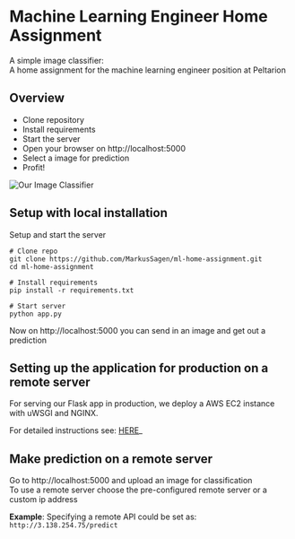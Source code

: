 # Machine Learning Engineer Home Assignment
A simple image classifier:  
A home assignment for the machine learning engineer position at Peltarion   

## Overview
- Clone repository
- Install requirements
- Start the server
- Open your browser on http://localhost:5000
- Select a image for prediction
- Profit!

![Our Image Classifier](https://user-images.githubusercontent.com/20767068/102025304-47451d80-3d97-11eb-853e-7117630aa283.png)

## Setup with local installation
Setup and start the server
```shell
# Clone repo
git clone https://github.com/MarkusSagen/ml-home-assignment.git
cd ml-home-assignment

# Install requirements
pip install -r requirements.txt

# Start server
python app.py
```
Now on http://localhost:5000 you can send in an image and get out a prediction


## Setting up the application for production on a remote server
For serving our Flask app in production, we deploy a AWS EC2 instance   
with uWSGI and NGINX.   
   
For detailed instructions see: [HERE](remote/README.md)_  

## Make prediction on a remote server
Go to http://localhost:5000 and upload an image for classification  
To use a remote server choose the pre-configured remote server or a custom ip address  

**Example**: Specifying a remote API could be set as:  
`http://3.138.254.75/predict`



